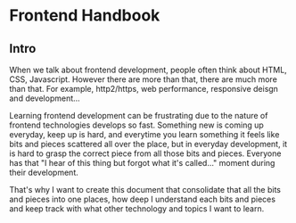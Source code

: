 # Frontend Handbook

## Intro
When we talk about frontend development, people often think about HTML,
CSS, Javascript. However there are more than that, there are much more
than that. For example, http2/https, web performance, responsive deisgn
and development...

Learning frontend development can be frustrating due to the
nature of frontend technologies develops so fast. Something new is
coming up everyday, keep up is hard, and everytime you learn something
it feels like bits and pieces scattered all over the place, but in
everyday development, it is hard to grasp the correct piece from all those
bits and pieces. Everyone has that "I hear of this thing but forgot what
it's called..." moment during their development.

That's why I want to create this document that consolidate that all the
bits and pieces into one places, how deep I understand each bits and
pieces and keep track with what other technology and topics I want to learn.
